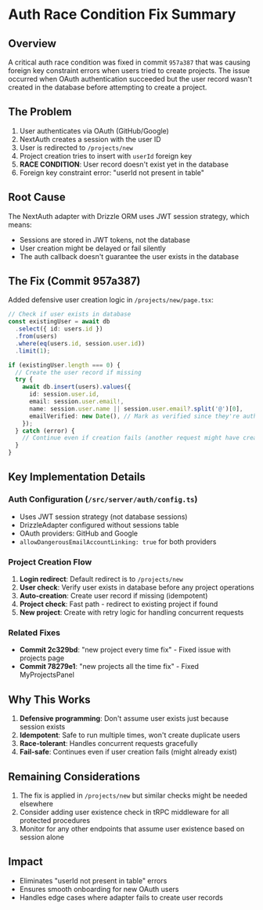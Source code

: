 # Auth Race Condition Fix Summary

## Overview
A critical auth race condition was fixed in commit `957a387` that was causing foreign key constraint errors when users tried to create projects. The issue occurred when OAuth authentication succeeded but the user record wasn't created in the database before attempting to create a project.

## The Problem
1. User authenticates via OAuth (GitHub/Google) 
2. NextAuth creates a session with the user ID
3. User is redirected to `/projects/new`
4. Project creation tries to insert with `userId` foreign key
5. **RACE CONDITION**: User record doesn't exist yet in the database
6. Foreign key constraint error: "userId not present in table"

## Root Cause
The NextAuth adapter with Drizzle ORM uses JWT session strategy, which means:
- Sessions are stored in JWT tokens, not the database
- User creation might be delayed or fail silently
- The auth callback doesn't guarantee the user exists in the database

## The Fix (Commit 957a387)
Added defensive user creation logic in `/projects/new/page.tsx`:

```typescript
// Check if user exists in database
const existingUser = await db
  .select({ id: users.id })
  .from(users)
  .where(eq(users.id, session.user.id))
  .limit(1);

if (existingUser.length === 0) {
  // Create the user record if missing
  try {
    await db.insert(users).values({
      id: session.user.id,
      email: session.user.email!,
      name: session.user.name || session.user.email?.split('@')[0],
      emailVerified: new Date(), // Mark as verified since they're authenticated
    });
  } catch (error) {
    // Continue even if creation fails (another request might have created it)
  }
}
```

## Key Implementation Details

### Auth Configuration (`/src/server/auth/config.ts`)
- Uses JWT session strategy (not database sessions)
- DrizzleAdapter configured without sessions table
- OAuth providers: GitHub and Google
- `allowDangerousEmailAccountLinking: true` for both providers

### Project Creation Flow
1. **Login redirect**: Default redirect is to `/projects/new`
2. **User check**: Verify user exists in database before any project operations
3. **Auto-creation**: Create user record if missing (idempotent)
4. **Project check**: Fast path - redirect to existing project if found
5. **New project**: Create with retry logic for handling concurrent requests

### Related Fixes
- **Commit 2c329bd**: "new project every time fix" - Fixed issue with projects page
- **Commit 78279e1**: "new projects all the time fix" - Fixed MyProjectsPanel

## Why This Works
1. **Defensive programming**: Don't assume user exists just because session exists
2. **Idempotent**: Safe to run multiple times, won't create duplicate users
3. **Race-tolerant**: Handles concurrent requests gracefully
4. **Fail-safe**: Continues even if user creation fails (might already exist)

## Remaining Considerations
1. The fix is applied in `/projects/new` but similar checks might be needed elsewhere
2. Consider adding user existence check in tRPC middleware for all protected procedures
3. Monitor for any other endpoints that assume user existence based on session alone

## Impact
- Eliminates "userId not present in table" errors
- Ensures smooth onboarding for new OAuth users
- Handles edge cases where adapter fails to create user records